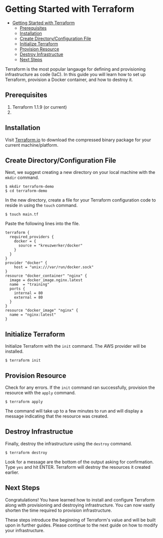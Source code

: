 # Getting Started with Terraform
- [Getting Started with Terraform](#getting-started-with-terraform)
  - [Prerequisites](#prerequisites)
  - [Installation](#installation)
  - [Create Directory/Configuration File](#create-directoryconfiguration-file)
  - [Initialize Terraform](#initialize-terraform)
  - [Provision Resource](#provision-resource)
  - [Destroy Infrastructue](#destroy-infrastructue)
  - [Next Steps](#next-steps)

Terraform is the most popular langauge for defining and provisioning infrastructure as code (IaC). In this guide you will learn how to set up Terraform, provision a Docker container, and how to destroy it.

## Prerequisites
1. Terraform 1.1.9 (or current)
2. 

## Installation
Visit [Terraform.io](https://www.terraform.io/downloads.html) to download the compressed binary package for your current machine/platform.


## Create Directory/Configuration File
Next, we suggest creating a new directory on your local machine with the `mkdir` command.

```shell
$ mkdir terraform-demo
$ cd terraform-demo
```

In the new directory, create a file for your Terraform configuration code to reside in using the `touch` command.

```shell
$ touch main.tf
```

Paste the following lines into the file.

```hcl
terraform {
  required_providers {
    docker = {
      source = "kreuzwerker/docker"
    }
  }
}
provider "docker" {
    host = "unix:///var/run/docker.sock"
}
resource "docker_container" "nginx" {
  image = docker_image.nginx.latest
  name  = "training"
  ports {
    internal = 80
    external = 80
  }
}
resource "docker_image" "nginx" {
  name = "nginx:latest"
}
```

## Initialize Terraform
Initialize Terraform with the `init` command. The AWS provider will be installed. 

```shell
$ terraform init
```

## Provision Resource
Check for any errors. If the `init` command ran successfully, provision the resource with the `apply` command.

```shell
$ terraform apply
```

The command will take up to a few minutes to run and will display a message indicating that the resource was created.

## Destroy Infrastructue
Finally, destroy the infrastructure using the `destroy` command.

```shell
$ terraform destroy
```

Look for a message are the bottom of the output asking for confirmation. Type `yes` and hit ENTER. Terraform will destroy the resources it created earlier.

## Next Steps
Congratulations! You have learned how to install and configure Terraform along with provisioning and destroying infrastructure. You can now vastly shorten the time required to provision infrastructure.

 These steps introduce the beginning of Terraform's value and will be built upon in further guides. Please continue to the next guide on how to modify your infrastructure.